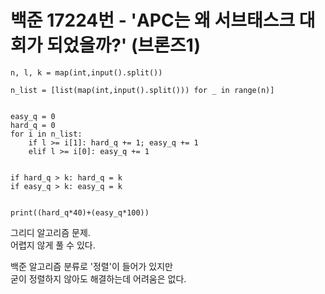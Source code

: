 # 백준 17224번 - 'APC는 왜 서브태스크 대회가 되었을까?' (브론즈1)

```
n, l, k = map(int,input().split())

n_list = [list(map(int,input().split())) for _ in range(n)]


easy_q = 0
hard_q = 0
for i in n_list:
    if l >= i[1]: hard_q += 1; easy_q += 1
    elif l >= i[0]: easy_q += 1


if hard_q > k: hard_q = k
if easy_q > k: easy_q = k


print((hard_q*40)+(easy_q*100))
```

그리디 알고리즘 문제.  
어렵지 않게 풀 수 있다.

백준 알고리즘 분류로 '정렬'이 들어가 있지만  
굳이 정렬하지 않아도 해결하는데 어려움은 없다.

